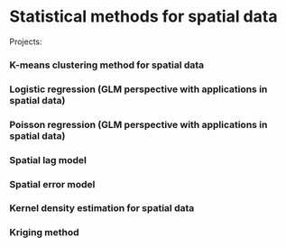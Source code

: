 # Statistical methods for spatial data
Projects:

### K-means clustering method for spatial data
### Logistic regression (GLM perspective with applications in spatial data)
### Poisson regression (GLM perspective with applications in spatial data)
### Spatial lag model
### Spatial error model
### Kernel density estimation for spatial data
### Kriging method 
